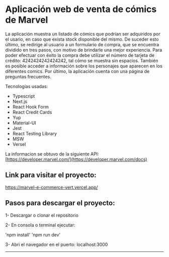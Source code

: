 # Aplicación web de venta de cómics de Marvel   

La aplicación muestra un listado de cómics que podrían ser adquiridos por el usario, en caso que exista stock disponible del mismo. De suceder esto último, se redirige al usuario a un formulario de compra, que se encuentra dividido en tres pasos, con motivo de brindarle una mejor experiencia. Para poder efectuar con éxito la compra debe utilizar el número de tarjeta de crédito: 4242424242424242, tal cómo se muestra sin espacios. También es posible acceder a información sobre los personajes que aparecen en los diferentes comics.
Por último, la aplicación cuenta con una página de preguntas frecuentes.

Tecnologías usadas:
- Typescript
- Next.js
- React Hook Form
- React Credit Cards
- Yup
- Material-UI 
- Jest
- React Testing Library
- MSW
- Versel

La informacion se obtuvo de la siguiente API: 
[https://developer.marvel.com/](https://developer.marvel.com/docs)

## Link para visitar el proyecto: 

https://marvel-e-commerce-vert.vercel.app/

## Pasos para descargar el proyecto:

1- Descargar o clonar el repositorio

2- En consola o terminal ejecutar:

'npm install' 'npm run dev'

3- Abri el navegador en el puerto: localhost:3000

---
